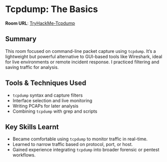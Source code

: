 # Tcpdump: The Basics

**Room URL**: [TryHackMe-Tcpdump](https://tryhackme.com/room/tcpdump)

## Summary  
This room focused on command-line packet capture using `tcpdump`. It’s a lightweight but powerful alternative to GUI-based tools like Wireshark, ideal for live environments or remote incident response. I practiced filtering and saving traffic for analysis.

## Tools & Techniques Used  
- `tcpdump` syntax and capture filters  
- Interface selection and live monitoring  
- Writing PCAPs for later analysis  
- Combining `tcpdump` with grep and scripts  

## Key Skills Learnt
- Became comfortable using `tcpdump` to monitor traffic in real-time.  
- Learned to narrow traffic based on protocol, port, or host.  
- Gained experience integrating `tcpdump` into broader forensic or pentest workflows.
